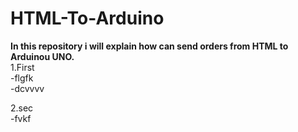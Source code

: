 # HTML-To-Arduino
**In this repository i will explain how can send orders from HTML to Arduinou UNO.**
<br/>
1.First 
<br/>
  -flgfk
  <br/>
    -dcvvvv
    <br/>
    
2.sec\
  -fvkf
